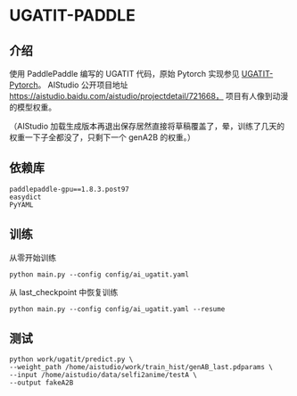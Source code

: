 # UGATIT-PADDLE

## 介绍
使用 PaddlePaddle 编写的 UGATIT 代码，原始 Pytorch 实现参见 [UGATIT-Pytorch](https://github.com/znxlwm/UGATIT-pytorch)。
AIStudio 公开项目地址 https://aistudio.baidu.com/aistudio/projectdetail/721668， 项目有人像到动漫的模型权重。

（AIStudio 加载生成版本再退出保存居然直接将草稿覆盖了，晕，训练了几天的权重一下子全都没了，只剩下一个 genA2B 的权重。）

## 依赖库
```
paddlepaddle-gpu==1.8.3.post97
easydict
PyYAML
```

## 训练
从零开始训练
```
python main.py --config config/ai_ugatit.yaml
```
从 last_checkpoint 中恢复训练
```
python main.py --config config/ai_ugatit.yaml --resume
```

## 测试
```
python work/ugatit/predict.py \
--weight_path /home/aistudio/work/train_hist/genAB_last.pdparams \
--input /home/aistudio/data/selfi2anime/testA \
--output fakeA2B
```


